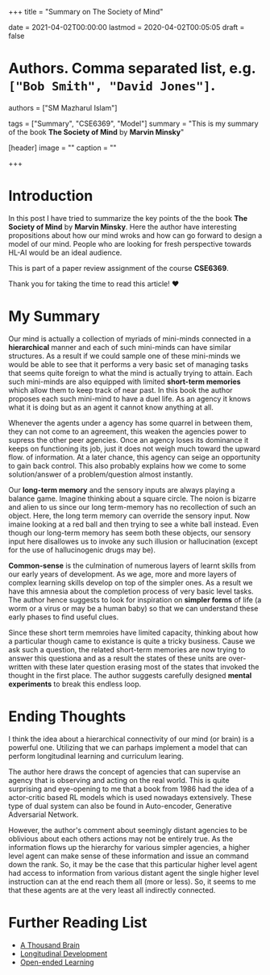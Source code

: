 +++
title = "Summary on The Society of Mind"

date = 2021-04-02T00:00:00
lastmod = 2020-04-02T00:05:05
draft = false

# Authors. Comma separated list, e.g. `["Bob Smith", "David Jones"]`.
authors = ["SM Mazharul Islam"]

tags = ["Summary", "CSE6369", "Model"]
summary = "This is my summary of the book **The Society of Mind** by **Marvin Minsky**"

[header]
image = ""
caption = ""

+++

# Introduction

In this post I have tried to summarize the key points of the the book **The Society of Mind** by **Marvin Minsky**. Here the author have interesting propositions about how our mind wroks and how can go forward to design a model of our mind. People who are looking for fresh perspective towards HL-AI would be an ideal audience.

This is part of a paper review assignment of the course **CSE6369**.

Thank you for taking the time to read this article! :heart:


# My Summary

Our mind is actually a collection of myriads of mini-minds connected in a **hierarchical** manner and each of such mini-minds can have similar structures. As a result if we could sample one of these mini-minds we would be able to see that it performs a very basic set of managing tasks that seems quite foreign to what the mind is actually trying to attain. Each such mini-minds are also equipped with limited **short-term memories** which allow them to keep track of near past. In this book the author proposes each such mini-mind to have a duel life. As an agency it knows what it is doing but as an agent it cannot know anything at all.

Whenever the agents under a agency has some quarrel in between them, they can not come to an agreement, this weaken the agencies power to supress the other peer agencies. Once an agency loses its dominance it keeps on functioning its job, just it does not weigh much toward the upward flow. of information. At a later chance, this agency can seige an opportunity to gain back control. This also probably explains how we come to some solution/answer of a problem/question almost instantly.

Our **long-term memory** and the sensory inputs are always playing a balance game. Imagine thinking about a square circle. The noion is bizarre and alien to us since our long term-memory has no recollection of such an object. Here, the long term memory can override the sensory input. Now imaine looking at a red ball and then trying to see a white ball instead. Even though our long-term memory has seem both these objects, our sensory input here disallowes us to invoke any such illusion or hallucination (except for the use of hallucinogenic drugs may be).

**Common-sense** is the culmination of numerous layers of learnt skills from our early years of development. As we age, more and more layers of complex learning skills develop on top of the simpler ones. As a result we have this amnesia about the completion process of very basic level tasks. The author hence suggests to look for inspiration on **simpler forms** of life (a worm or a virus or may be a human baby) so that we can understand these early phases to find useful clues.


Since these short term memroies have limited capacity, thinking about how a particular though came to existance is quite a tricky business. Cause we ask such a question, the related short-term memories are now trying to answer this questiona and as a result the states of these units are over-written with these later question erasing most of the states that invoked the thought in the first place. The author suggests carefully designed **mental experiments** to break this endless loop.



# Ending Thoughts
I think the idea about a hierarchical connectivity of our mind (or brain) is a powerful one. Utilizing that we can parhaps implement a model that can perform longitudinal learning and curriculum learing.

The author here draws the concept of agencies that can supervise an agency that is observing and acting on the real world. This is quite surprising and eye-opening to me that a book from 1986 had the idea of a actor-critic based RL models which is used nowadays extensively. These type of dual system can also be found in Auto-encoder, Generative Adversarial Network.

However, the author's comment about seemingly distant agencies to be oblivious about each others actions may not be entirely true. As the information flows up the hierarchy for various simpler agencies, a higher level agent can make sense of these information and issue an command down the rank. So, it may be the case that this particular higher level agent had access to information from various distant agent the single higher level instruction can at the end reach them all (more or less). So, it seems to me that these agents are at the very least all indirectly connected.


# Further Reading List
- [A Thousand Brain](https://www.amazon.com/Thousand-Brains-New-Theory-Intelligence/dp/1541675819)
- [Longitudinal Development](https://en.wikipedia.org/wiki/Longitudinal_study)
- [Open-ended Learning](https://thehomeschoolscientist.com/open-ended-learning-resource/)
